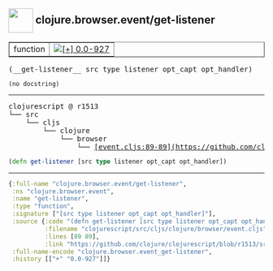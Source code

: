 ## <img width="48px" valign="middle" src="http://i.imgur.com/Hi20huC.png"> clojure.browser.event/get-listener

 <table border="1">
<tr>
<td>function</td>
<td><a href="https://github.com/cljsinfo/api-refs/tree/0.0-927"><img valign="middle" alt="[+] 0.0-927" src="https://img.shields.io/badge/+-0.0--927-lightgrey.svg"></a> </td>
</tr>
</table>

 <samp>
(__get-listener__ src type listener opt_capt opt_handler)<br>
</samp>

```
(no docstring)
```

---

 <pre>
clojurescript @ r1513
└── src
    └── cljs
        └── clojure
            └── browser
                └── <ins>[event.cljs:89-89](https://github.com/clojure/clojurescript/blob/r1513/src/cljs/clojure/browser/event.cljs#L89-L89)</ins>
</pre>

```clj
(defn get-listener [src type listener opt_capt opt_handler])
```


---

```clj
{:full-name "clojure.browser.event/get-listener",
 :ns "clojure.browser.event",
 :name "get-listener",
 :type "function",
 :signature ["[src type listener opt_capt opt_handler]"],
 :source {:code "(defn get-listener [src type listener opt_capt opt_handler])",
          :filename "clojurescript/src/cljs/clojure/browser/event.cljs",
          :lines [89 89],
          :link "https://github.com/clojure/clojurescript/blob/r1513/src/cljs/clojure/browser/event.cljs#L89-L89"},
 :full-name-encode "clojure.browser.event_get-listener",
 :history [["+" "0.0-927"]]}

```
